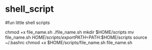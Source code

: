 # shell_script
#fun little shell scripts


chmod +x file_name.sh
./file_name.sh
mkdir $HOME/scripts 
mv file_name.sh $HOME/scripts/ 
export PATH=$PATH:$HOME/scripts 
source ~/.bashrc
chmod +x $HOME/scripts/file_name.sh
file_name.sh

